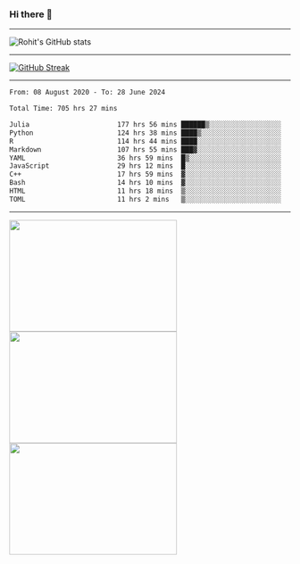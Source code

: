 ### Hi there 👋

<hr/>

![Rohit's GitHub stats](https://github-readme-stats.vercel.app/api?username=RohitRathore1&show_icons=true&theme=transparent)

<hr/>

[![GitHub Streak](http://github-readme-streak-stats.herokuapp.com?user=RohitRathore1&theme=dark&mode=weekly)](https://git.io/streak-stats)

<hr/>

<!--START_SECTION:waka-->

```txt
From: 08 August 2020 - To: 28 June 2024

Total Time: 705 hrs 27 mins

Julia                      177 hrs 56 mins ██████▒░░░░░░░░░░░░░░░░░░   25.22 %
Python                     124 hrs 38 mins ████▒░░░░░░░░░░░░░░░░░░░░   17.67 %
R                          114 hrs 44 mins ████░░░░░░░░░░░░░░░░░░░░░   16.26 %
Markdown                   107 hrs 55 mins ███▓░░░░░░░░░░░░░░░░░░░░░   15.30 %
YAML                       36 hrs 59 mins  █▒░░░░░░░░░░░░░░░░░░░░░░░   05.24 %
JavaScript                 29 hrs 12 mins  █░░░░░░░░░░░░░░░░░░░░░░░░   04.14 %
C++                        17 hrs 59 mins  ▓░░░░░░░░░░░░░░░░░░░░░░░░   02.55 %
Bash                       14 hrs 10 mins  ▓░░░░░░░░░░░░░░░░░░░░░░░░   02.01 %
HTML                       11 hrs 18 mins  ▒░░░░░░░░░░░░░░░░░░░░░░░░   01.60 %
TOML                       11 hrs 2 mins   ▒░░░░░░░░░░░░░░░░░░░░░░░░   01.56 %
```

<!--END_SECTION:waka-->

<hr/>

<p>
  <img src="https://wakatime.com/share/@TeAmp0is0N/0205e68a-e5ed-48bf-b870-3c94c1fa77d3.svg" width="300" height="200">
  <img src="https://wakatime.com/share/@TeAmp0is0N/3935ee43-08a3-493e-8b95-60c1f9204b15.svg" width="300" height="200">
  <img src="https://wakatime.com/share/@TeAmp0is0N/8717aacc-7340-44e0-abb1-987dc9823fcd.svg" width="300" height="200">
</p>




